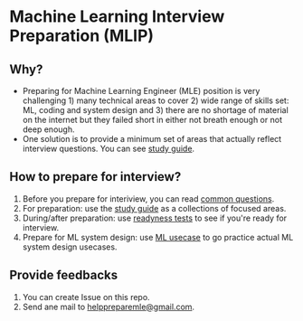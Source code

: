# Machine Learning Interview Preparation (MLIP)
## Why?
* Preparing for Machine Learning Engineer (MLE) position is very challenging 1) many technical areas to cover 2) wide range of skills set: ML, coding and system design and 3) there are no shortage of material on the internet but they failed short in either not breath enough or not deep enough. 
* One solution is to provide a minimum set of areas that actually reflect interview questions. You can see [study guide](plan.md). 


## How to prepare for interview? 
1. Before you prepare for interiview, you can read [common questions](start.md). 
2. For preparation: use the [study guide](plan.md) as a collections of focused areas. 
3. During/after preparation: use [readyness tests](ready.md) to see if you're  ready for interview. 
4. Prepare for ML system design: use [ML usecase](design.md) to go practice actual ML system design usecases. 


## Provide feedbacks
1. You can create Issue on this repo. 
2. Send ane mail to helppreparemle@gmail.com. 